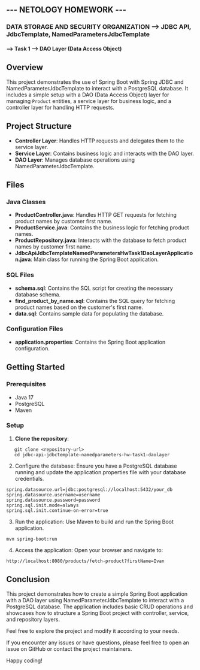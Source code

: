 ## --- NETOLOGY HOMEWORK ---
### DATA STORAGE AND SECURITY ORGANIZATION --> JDBC API, JdbcTemplate, NamedParametersJdbcTemplate


#### --> Task 1 --> DAO Layer (Data Access Object)

## Overview

This project demonstrates the use of Spring Boot with Spring JDBC and NamedParameterJdbcTemplate to interact with a PostgreSQL database. It includes a simple setup with a DAO (Data Access Object) layer for managing `Product` entities, a service layer for business logic, and a controller layer for handling HTTP requests.

## Project Structure

- **Controller Layer**: Handles HTTP requests and delegates them to the service layer.
- **Service Layer**: Contains business logic and interacts with the DAO layer.
- **DAO Layer**: Manages database operations using NamedParameterJdbcTemplate.

## Files

### Java Classes

- **ProductController.java**: Handles HTTP GET requests for fetching product names by customer first name.
- **ProductService.java**: Contains the business logic for fetching product names.
- **ProductRepository.java**: Interacts with the database to fetch product names by customer first name.
- **JdbcApiJdbcTemplateNamedParametersHwTask1DaoLayerApplication.java**: Main class for running the 
Spring Boot application.

### SQL Files

- **schema.sql**: Contains the SQL script for creating the necessary database schema.
- **find_product_by_name.sql**: Contains the SQL query for fetching product names based 
on the customer's first name.
- **data.sql**: Contains sample data for populating the database.

### Configuration Files

- **application.properties**: Contains the Spring Boot application configuration.

## Getting Started

### Prerequisites

- Java 17
- PostgreSQL
- Maven

### Setup

1. **Clone the repository**:
````
   git clone <repository-url>
   cd jdbc-api-jdbctemplate-namedparameters-hw-task1-daolayer
````

2. Configure the database:
Ensure you have a PostgreSQL database running and update the application.properties file with your 
database credentials.
````
spring.datasource.url=jdbc:postgresql://localhost:5432/your_db
spring.datasource.username=username
spring.datasource.password=password
spring.sql.init.mode=always
spring.sql.init.continue-on-error=true
````

3. Run the application:
   Use Maven to build and run the Spring Boot application.
````
mvn spring-boot:run
````

4. Access the application:
   Open your browser and navigate to:
````
http://localhost:8080/products/fetch-product?firstName=Ivan
````

## Conclusion
This project demonstrates how to create a simple Spring Boot application with a DAO layer using NamedParameterJdbcTemplate to interact with a PostgreSQL database. The application includes basic CRUD operations and showcases how to structure a Spring Boot project with controller, service, and repository layers.

Feel free to explore the project and modify it according to your needs.

If you encounter any issues or have questions, please feel free to open an issue on GitHub or contact the project maintainers.

Happy coding!



